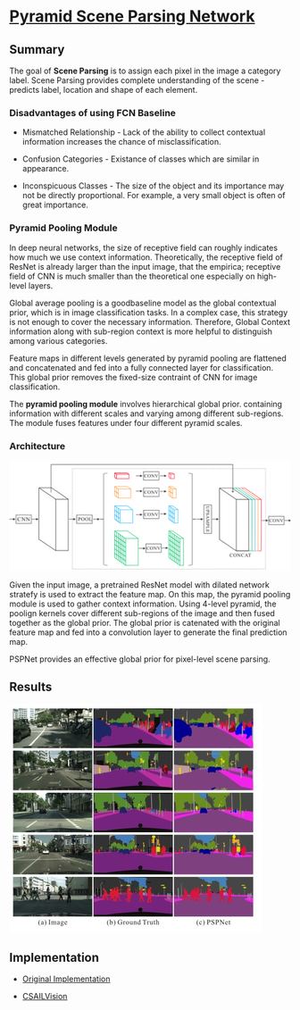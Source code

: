 # [Pyramid Scene Parsing Network](https://arxiv.org/pdf/1612.01105.pdf)

## Summary 

The goal of **Scene Parsing** is to assign each pixel in the image a category label. Scene Parsing provides complete understanding of the scene - predicts label, location and shape of each element.

### Disadvantages of using FCN Baseline

* Mismatched Relationship - Lack of the ability to collect contextual information increases the chance of misclassification.

* Confusion Categories - Existance of classes which are similar in appearance. 

* Inconspicuous Classes - The size of the object and its importance may not be directly proportional. For example, a very small object is often of great importance.

### Pyramid Pooling Module

In deep neural networks, the size of receptive field can roughly indicates how much we use context information. Theoretically, the receptive field of ResNet is already larger than the input image, that the empirica; receptive field of CNN is much smaller than the theoretical one especially on high-level layers. 

Global average pooling is a goodbaseline model as the global contextual prior, which is in image classification tasks.  In a complex case, this strategy is not enough to cover the necessary information. Therefore, Global Context information along with sub-region context is more helpful to distinguish among various categories. 

Feature maps in different levels generated by pyramid pooling are flattened and concatenated and fed into a fully connected layer for classification. This global prior removes the fixed-size contraint of CNN for image classification. 

The **pyramid pooling module** involves hierarchical global prior. containing information with different scales and varying among different sub-regions. The module fuses features under four different pyramid scales.


### Architecture

![Layout](assets/Architecture.png)

Given the input image, a pretrained ResNet model with dilated network stratefy is used to extract the feature map. On this map, the pyramid pooling module is used to gather context information. Using 4-level pyramid, the poolign kernels cover different sub-regions of the image and then fused together as the global prior. The global prior is catenated with the original feature map and fed into a convolution layer to generate the final prediction map.

PSPNet provides an effective global prior for pixel-level scene parsing.

## Results

![Results](assets/Results.jpg)

## Implementation

* [Original Implementation](https://github.com/hszhao/semseg)

* [CSAILVision](https://github.com/CSAILVision/semantic-segmentation-pytorch)
